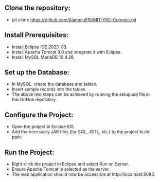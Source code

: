 ## Clone the repository:
- git clone https://github.com/Alamelu515/MIT-YRC-Connect.git
## Install Prerequisites: 
- Install Eclipse IDE 2023-03.
- Install Apache Tomcat 9.0 and integrate it with Eclipse.
- Install MySQL MariaDB 10.4.28.
## Set up the Database: 
- In MySQL, create the database and tables.
- Insert sample records into the tables.
- The above two steps can be achieved by running the setup.sql file in this GitHub repository.
## Configure the Project: 
- Open the project in Eclipse IDE. 
- Add the necessary JAR files (for SQL, JSTL, etc.) to the project build path.
## Run the Project: 
- Right-click the project in Eclipse and select Run on Server.
- Ensure Apache Tomcat is selected as the server.
- The web application should now be accessible at http://localhost:8080.
